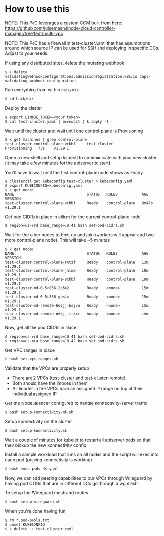 
# How to use this

NOTE: This PoC leverages a custom CCM built from here: https://github.com/julsemaan/linode-cloud-controller-manager/tree/feat/multi-vpc

NOTE: This PoC has a firewall in test-cluster.yaml that has assumptions around which source IP can be used for SSH and deploying in specific DCs. Adjust to your needs.

If using any distributed sites, delete the mutating webhook
```
$ k delete validatingwebhookconfigurations.admissionregistration.k8s.io capl-validating-webhook-configuration
```

Run everything from within `hack/dis`
```
$ cd hack/dis
```

Deploy the cluster
```
$ export LINODE_TOKEN=<your token>
$ cat test-cluster.yaml | envsubst | k apply -f -
```

Wait until the cluster and wait until one control-plane is Provisioning
```
$ k get machines | grep control-plane
test-cluster-control-plane-wckbl     test-cluster                           Provisioning   73s    v1.29.1
```

Open a new shell and setup kubectl to communicate with your new cluster (it may take a few minutes for the apiserver to start)

You'll have to wait until the first control-plane node shows as Ready
```
$ clusterctl get kubeconfig test-cluster > kubeconfig.yaml
$ export KUBECONFIG=kubeconfig.yaml
$ k get nodes
NAME                                 STATUS   ROLES           AGE     VERSION
test-cluster-control-plane-wckbl     Ready    control-plane   8m47s   v1.29.1
```

Get pod CIDRs in place in cilium for the current control-plane node

```
$ region=us-ord base_range=10.41 bash set-pod-cidrs.sh
```

Wait for the other nodes to boot up and join (workers will appear and two more control-plane node). This will take ~5 minutes

```
$ k get nodes
NAME                                 STATUS   ROLES           AGE   VERSION
test-cluster-control-plane-8ntzf     Ready    control-plane   13m   v1.29.1
test-cluster-control-plane-jnlw6     Ready    control-plane   10m   v1.29.1
test-cluster-control-plane-wckbl     Ready    control-plane   19m   v1.29.1
test-cluster-md-0-5r856-2p5g2        Ready    <none>          15m   v1.29.1
test-cluster-md-0-5r856-gbslx        Ready    <none>          15m   v1.29.1
test-cluster-md-remote-666jj-bsjvn   Ready    <none>          15m   v1.29.1
test-cluster-md-remote-666jj-tr8cr   Ready    <none>          15m   v1.29.1
```

Now, get all the pod CIDRs in place
```
$ region=us-ord base_range=10.41 bash set-pod-cidrs.sh
$ region=us-mia base_range=10.42 bash set-pod-cidrs.sh
```

Get VPC ranges in place
```
$ bash set-vpc-ranges.sh
```

Validate that the VPCs are properly setup

 - There are 2 VPCs (test-cluster and test-cluster-remote)
 - Both should have the linodes in them
 - All linodes in the VPCs have an assigned IP range on top of their individual assigned IP

Get the NodeBalancer configured to handle konnectivity-server traffic
```
$ bash setup-konnectivity-nb.sh
```

Setup konnectivity on the cluster
```
$ bash setup-konnectivity.sh 
```

Wait a couple of minutes for kubelet to restart all apiserver pods so that they pickup the new konnectivity config

Install a sample workload that runs on all nodes and the script will exec into each pod (proving konnectivity is working)
```
$ bash exec-pods-ds.yaml
```

Now, we can add peering capabilities to our VPCs through Wireguard by having pod CIDRs that are in different DCs go through a wg mesh

To setup the Wireguard mesh and routes
```
$ bash setup-wireguard.sh 
```

When you're done having fun:
```
$ rm *.pod-pools.txt
$ unset KUBECONFIG
$ k delete -f test-cluster.yaml
```
